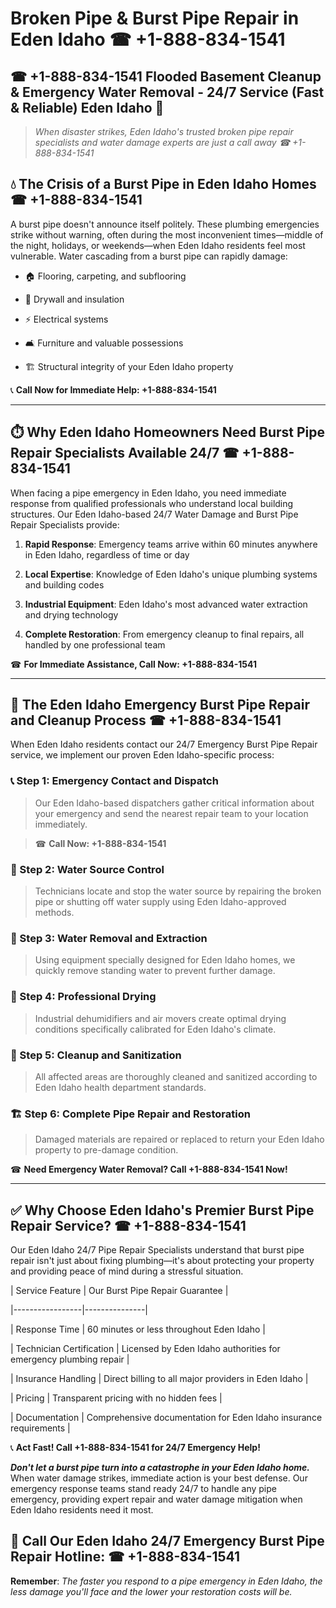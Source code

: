 # Broken Pipe & Burst Pipe Repair in Eden Idaho ☎ +1-888-834-1541  
## ☎ +1-888-834-1541 Flooded Basement Cleanup & Emergency Water Removal - 24/7 Service (Fast & Reliable) Eden Idaho 🚨  

> *When disaster strikes, Eden Idaho's trusted broken pipe repair specialists and water damage experts are just a call away ☎ +1-888-834-1541*  

## 💧 The Crisis of a Burst Pipe in Eden Idaho Homes ☎ +1-888-834-1541  

A burst pipe doesn't announce itself politely. These plumbing emergencies strike without warning, often during the most inconvenient times—middle of the night, holidays, or weekends—when Eden Idaho residents feel most vulnerable. Water cascading from a burst pipe can rapidly damage:  

* 🏠 Flooring, carpeting, and subflooring  
* 🧱 Drywall and insulation  
* ⚡ Electrical systems  
* 🛋️ Furniture and valuable possessions  
* 🏗️ Structural integrity of your Eden Idaho property  

📞 **Call Now for Immediate Help: +1-888-834-1541**  

---  

## ⏱️ Why Eden Idaho Homeowners Need Burst Pipe Repair Specialists Available 24/7 ☎ +1-888-834-1541  

When facing a pipe emergency in Eden Idaho, you need immediate response from qualified professionals who understand local building structures. Our Eden Idaho-based 24/7 Water Damage and Burst Pipe Repair Specialists provide:  

1. **Rapid Response**: Emergency teams arrive within 60 minutes anywhere in Eden Idaho, regardless of time or day  
2. **Local Expertise**: Knowledge of Eden Idaho's unique plumbing systems and building codes  
3. **Industrial Equipment**: Eden Idaho's most advanced water extraction and drying technology  
4. **Complete Restoration**: From emergency cleanup to final repairs, all handled by one professional team  

☎ **For Immediate Assistance, Call Now: +1-888-834-1541**  

---  

## 🔧 The Eden Idaho Emergency Burst Pipe Repair and Cleanup Process ☎ +1-888-834-1541  

When Eden Idaho residents contact our 24/7 Emergency Burst Pipe Repair service, we implement our proven Eden Idaho-specific process:  

### 📞 Step 1: Emergency Contact and Dispatch  
> Our Eden Idaho-based dispatchers gather critical information about your emergency and send the nearest repair team to your location immediately.  
> ☎ **Call Now: +1-888-834-1541**  

### 🚿 Step 2: Water Source Control  
> Technicians locate and stop the water source by repairing the broken pipe or shutting off water supply using Eden Idaho-approved methods.  

### 🌊 Step 3: Water Removal and Extraction  
> Using equipment specially designed for Eden Idaho homes, we quickly remove standing water to prevent further damage.  

### 💨 Step 4: Professional Drying  
> Industrial dehumidifiers and air movers create optimal drying conditions specifically calibrated for Eden Idaho's climate.  

### 🧼 Step 5: Cleanup and Sanitization  
> All affected areas are thoroughly cleaned and sanitized according to Eden Idaho health department standards.  

### 🏗️ Step 6: Complete Pipe Repair and Restoration  
> Damaged materials are repaired or replaced to return your Eden Idaho property to pre-damage condition.  

☎ **Need Emergency Water Removal? Call +1-888-834-1541 Now!**  

---  

## ✅ Why Choose Eden Idaho's Premier Burst Pipe Repair Service? ☎ +1-888-834-1541  

Our Eden Idaho 24/7 Pipe Repair Specialists understand that burst pipe repair isn't just about fixing plumbing—it's about protecting your property and providing peace of mind during a stressful situation.  

| Service Feature | Our Burst Pipe Repair Guarantee |  
|-----------------|---------------|  
| Response Time | 60 minutes or less throughout Eden Idaho |  
| Technician Certification | Licensed by Eden Idaho authorities for emergency plumbing repair |  
| Insurance Handling | Direct billing to all major providers in Eden Idaho |  
| Pricing | Transparent pricing with no hidden fees |  
| Documentation | Comprehensive documentation for Eden Idaho insurance requirements |  

📞 **Act Fast! Call +1-888-834-1541 for 24/7 Emergency Help!**  

***Don't let a burst pipe turn into a catastrophe in your Eden Idaho home.*** When water damage strikes, immediate action is your best defense. Our emergency response teams stand ready 24/7 to handle any pipe emergency, providing expert repair and water damage mitigation when Eden Idaho residents need it most.  

## 📱 Call Our Eden Idaho 24/7 Emergency Burst Pipe Repair Hotline: ☎ +1-888-834-1541  

**Remember**: *The faster you respond to a pipe emergency in Eden Idaho, the less damage you'll face and the lower your restoration costs will be.*
